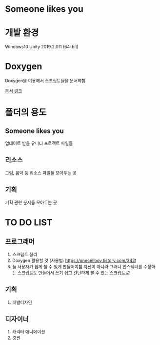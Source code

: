 # Someone likes you

# 개발 환경
Windows10 Unity 2019.2.0f1 (64-bit)

# Doxygen
Doxygen을 이용해서 스크립트들을 문서화함

[문서 링크](http://34.97.26.179/doxygen/doxygen/html/)

# 폴더의 용도
## Someone likes you
   업데이트 받을 유니티 프로젝트 파일들
## 리소스
   그림, 음악 등 리소스 파일들 모아두는 곳
## 기획
   기획 관련 문서들 모아두는 곳

# TO DO LIST
## 프로그래머
  1.	스크립트 정리
  2.  Doxygen 활용할 것 (사용법: https://onecellboy.tistory.com/342)
  3.  늘 사용자가 쉽게 쓸 수 있게 만들어야함 자신이 아니라
      그러니 인스펙터를 수정하는 스크립트도 만들어서 쓰기 쉽고 간단하게 볼 수 있는 스크립트로!
## 기획
  1.  레밸디자인
## 디자이너
  1.  캐릭터 애니메이션
  2.  컷씬
